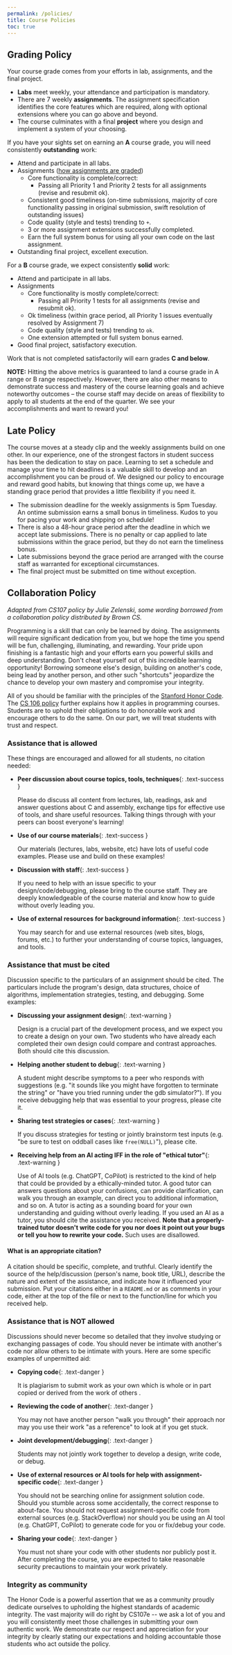 ```yaml
---
permalink: /policies/
title: Course Policies
toc: true
---
```



## Grading Policy
Your course grade comes from your efforts in lab, assignments, and the final project.

+ __Labs__ meet weekly, your attendance and participation is mandatory.
+ There are 7 weekly __assignments__. The assignment specification identifies the core features which are required, along with optional extensions where you can go above and beyond.
+ The course culminates with a final __project__ where you design and implement a system of your choosing.


If you have your sights set on earning an __A__ course grade, you will need consistently __outstanding__ work:
+ Attend and participate in all labs.
+ Assignments ([how assignments are graded](/assignments#grading))
    - Core functionality is complete/correct:
        - Passing all Priority 1 and Priority 2 tests for all assignments (revise and resubmit ok).
    - Consistent good timeliness (on-time submissions, majority of core functionality passing in original submission, swift resolution of outstanding issues)
    - Code quality (style and tests) trending to `+`.
    - 3 or more assignment extensions successfully completed.
    - Earn the full system bonus for using all your own code on the last assignment.
+ Outstanding final project, excellent execution.

For a __B__ course grade, we expect consistently __solid__ work:
+ Attend and participate in all labs.
+ Assignments
    - Core functionality is mostly complete/correct:
        - Passing all Priority 1 tests for all assignments (revise and resubmit ok).
    - Ok timeliness (within grace period, all Priority 1 issues eventually resolved by Assignment 7)
    - Code quality (style and tests) trending to `ok`.
    - One extension attempted or full system bonus earned.
+ Good final project, satisfactory execution.

Work that is not completed satisfactorily will earn grades **C and below**.

**NOTE:** Hitting the above metrics is guaranteed to land a course grade in A range or B range respectively. However, there are also other means to demonstrate success and mastery of the course learning goals and achieve noteworthy outcomes – the course staff may decide on areas of flexibility to apply to all students at the end of the quarter. We see your accomplishments and want to reward you!

## Late Policy

The course moves at a steady clip and the weekly assignments build on one other. In our experience, one of the strongest factors in student success has been the dedication to stay on pace. Learning to set a schedule and manage your time to hit deadlines is a valuable skill to develop and an accomplishment you can be proud of.  We designed our policy to encourage and reward good habits, but knowing that things come up, we have a standing grace period that provides a little flexibility if you need it.

- The submission deadline for the weekly assignments is 5pm Tuesday. An ontime submission earns a small bonus in timeliness. Kudos to you for pacing your work and shipping on schedule!
- There is also a 48-hour grace period after the deadline in which we accept late submissions. There is no penalty or cap applied to late submissions within the grace period, but they do not earn the timeliness bonus.
- Late submissions beyond the grace period are arranged with the course staff as warranted for exceptional circumstances.
- The final project must be submitted on time without exception.


## Collaboration Policy

*Adapted from CS107 policy by Julie Zelenski, some wording borrowed from a
collaboration policy distributed by Brown CS.*

Programming is a skill that can only be learned by doing. The assignments will require significant
dedication from you, but we hope the time you spend will be fun, challenging, illuminating, and rewarding. 
Your pride upon finishing is a fantastic high and
your efforts earn you powerful skills and deep understanding. Don't cheat
yourself out of this incredible learning opportunity! Borrowing someone else's
design, building on another's code, being lead by another person, and other
such "shortcuts" jeopardize the chance to develop your own mastery and
compromise your integrity.

All of you should be familiar with the principles of the [Stanford Honor
Code](https://communitystandards.stanford.edu/student-conduct-process/honor-code-and-fundamental-standard#honor-code). The [CS
106 policy](https://web.stanford.edu/class/archive/cs/cs106b/cs106b.1222/honor_code)
further explains how it applies in programming courses. Students are to uphold their
obligations to do honorable work and encourage others to do the same. On our
part, we will treat students with trust and respect.

<style>
    li .text-success:before {
        content:  '\f087';
        font-family: "FontAwesome";
        margin-right: 4px;
    }
    li .text-warning:before {
        content: '\f071';
        font-family: "FontAwesome";
        margin-right: 4px;
    }
    li .text-danger:before {
        content: '\f05e';
        font-family: "FontAwesome";
        margin-right: 4px;
    }
</style>

### Assistance that is allowed

These things are encouraged and allowed for all students, no citation needed:

- __Peer discussion about course topics, tools, techniques__{: .text-success }

    Please do discuss all content from lectures, lab, readings, ask and answer questions about C and assembly, exchange tips for effective use of tools, and share useful resources. Talking things through with your peers can boost everyone's learning!

- __Use of our course materials__{: .text-success }

    Our materials (lectures, labs, website, etc) have lots of useful code examples.  Please use and build on these examples!

- __Discussion with staff__{: .text-success }

    If you need to help with an issue specific to your design/code/debugging, please bring to the course staff. They are deeply knowledgeable of the course material and know how to guide without overly leading you.

- __Use of external resources for background information__{: .text-success }

    You may search for and use external resources (web sites, blogs, forums, etc.) to further your understanding of course topics, languages, and tools.


### Assistance that must be cited

Discussion specific to the particulars of an
assignment should be cited. The particulars include the program's design, data structures, choice of algorithms,
implementation strategies, testing, and debugging. Some examples:

- __Discussing your assignment design__{: .text-warning }

    Design is a crucial part of the development process, and we expect you to create a design on your own. Two students who have already each completed their own design could compare and contrast approaches. Both should cite this discussion.

- __Helping another student to debug__{: .text-warning }

    A student might describe symptoms to a peer who responds with suggestions (e.g. "it sounds like you might have forgotten to terminate the string" or  "have you tried running under the gdb simulator?"). If you receive debugging help that was essential to your progress, please cite it.

- __Sharing test strategies or cases__{: .text-warning }

    If you discuss strategies for testing or jointly brainstorm test inputs (e.g. "be sure to test on oddball cases like `free(NULL)`"), please cite.

- __Receiving help from an AI acting IFF in the role of "ethical tutor"__{: .text-warning }

    Use of AI tools (e.g. ChatGPT, CoPilot) is restricted to the kind of help that could be provided by a ethically-minded tutor. A good tutor can answers questions about your confusions, can provide clarification, can walk you through an example, can direct you to additional information, and so on. A tutor is acting as a sounding board for your own understanding and guiding without overly leading. If you used an AI as a tutor, you should cite the assistance you received. **Note that a properly-trained tutor doesn't write code for you nor does it point out your bugs or tell you how to rewrite your code.** Such uses are disallowed.

#### What is an appropriate citation?

A citation should be specific, complete, and truthful. Clearly identify the source of the help/discussion (person's
name, book title, URL), describe the nature and extent of the
assistance, and indicate how it influenced
your submission. Put your citations either in a `README.md` or as comments in your code, either at the top of the file or next to the function/line for which you received help.

### Assistance that is NOT allowed

Discussions should never become so detailed that they involve studying or exchanging passages of code.  You
should never be intimate with another's code nor allow others to
be intimate with yours. Here are some specific examples of unpermitted
aid:

- __Copying code__{: .text-danger }

    It is plagiarism to submit work as your own which is whole or in part copied or
derived from the work of others .

- __Reviewing the code of another__{: .text-danger }

    You may not have another person "walk you through"
their approach nor may you use their work "as a reference" to
look at if you get stuck.

- __Joint development/debugging__{: .text-danger }

    Students may not jointly work together to develop
a design, write code, or debug. 

- __Use of external resources or AI tools for help with assignment-specific code__{: .text-danger }

    You should not be searching online for assignment solution code. Should you stumble across some accidentally, the correct response to about-face. You should not request assignment-specific code from external sources (e.g. StackOverflow) nor should you be using an AI tool (e.g. ChatGPT, CoPilot) to generate code for you or fix/debug your code.

- __Sharing your code__{: .text-danger }

    You must not share your code with other students nor
publicly post it. After completing the course, you are expected to take reasonable security precautions
to maintain your work privately.

### Integrity as community

The Honor Code is a powerful assertion that we as a community proudly
dedicate ourselves to upholding the highest standards of academic
integrity. The vast majority will do right by CS107e -- we ask a lot
of you and you will consistently meet those challenges in submitting your
own authentic work. We demonstrate our respect and appreciation for your integrity by 
clearly stating our expectations and holding accountable
those students who act outside the policy.

